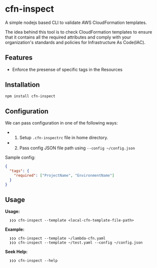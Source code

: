 # cfn-inspect
A simple nodejs based CLI to validate AWS CloudFormation templates.

The idea behind this tool is to check CloudFormation templates to ensure that it contains all the required attributes and comply with your organization's standards and policies for Infrastructure As Code(IAC).

## Features
- Enforce the presense of specific tags in the Resources

## Installation
```bash
npm install cfn-inspect
```

## Configuration
We can pass configuration in one of the following ways:
- 1. Setup `.cfn-inspectrc` file in home directory.
- 2. Pass config JSON file path using `--config ~/config.json`

Sample config:
```json
{
  "tags": {
    "required": ["ProjectName", "EnvironmentName"]
  }
}
```

## Usage
**Usage:**
```
  ❯❯❯ cfn-inspect --template <local-cfn-template-file-path>
```

**Example:**
```
  ❯❯❯ cfn-inspect --template ~/lambda-cfn.yaml
  ❯❯❯ cfn-inspect --template ~/test.yaml --config ~/config.json
```

**Seek Help:**
```
  ❯❯❯ cfn-inspect --help
```
